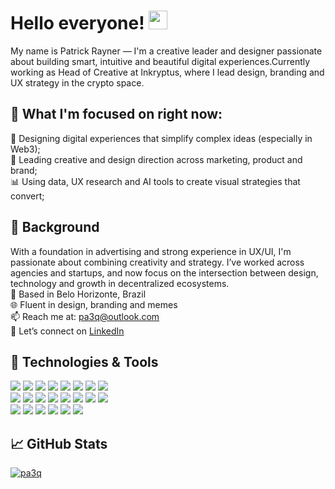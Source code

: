 # Hello everyone! <img src="https://raw.githubusercontent.com/MartinHeinz/MartinHeinz/master/wave.gif" width="30px" height="30px" />

My name is Patrick Rayner — I'm a creative leader and designer passionate about building smart, intuitive and beautiful digital experiences.Currently working as Head of Creative at Inkryptus, where I lead design, branding and UX strategy in the crypto space.

## 🚀 What I'm focused on right now:

🎯 Designing digital experiences that simplify complex ideas (especially in Web3);
<br>
🎨 Leading creative and design direction across marketing, product and brand;
<br>
📊 Using data, UX research and AI tools to create visual strategies that convert;

## 🚀 Background

With a foundation in advertising and strong experience in UX/UI, I'm passionate about combining creativity and strategy. I’ve worked across agencies and startups, and now focus on the intersection between design, technology and growth in decentralized ecosystems.
<br>
📍 Based in Belo Horizonte, Brazil
<br>
🌐 Fluent in design, branding and memes
<br>
📫 Reach me at: pa3q@outlook.com
<br>
🔗 Let’s connect on [LinkedIn][3]


## 🔧 Technologies & Tools
![](https://img.shields.io/badge/React-informational?style=flat&logo=react&logoColor=white&color=004DCF)
![](https://img.shields.io/badge/Redux-informational?style=flat&logo=redux&logoColor=white&color=004DCF)
![](https://img.shields.io/badge/JavaScript-informational?style=flat&logo=javascript&logoColor=white&color=004DCF)
![](https://img.shields.io/badge/Typescript-informational?style=flat&logo=typescript&logoColor=white&color=004DCF)
![](https://img.shields.io/badge/CSS3-informational?style=flat&logo=CSS3&logoColor=white&color=004DCF)
![](https://img.shields.io/badge/HTML5-informational?style=flat&logo=html5&logoColor=white&color=004DCF)
![](https://img.shields.io/badge/Jest-informational?style=flat&logo=jest&logoColor=white&color=004DCF)
![](https://img.shields.io/badge/RTL-informational?style=flat&logo=testinglibrary&logoColor=white&color=004DCF)
<br>
![](https://img.shields.io/badge/Node.js-informational?style=flat&logo=nodedotjs&logoColor=white&color=792fff)
![](https://img.shields.io/badge/Docker-informational?style=flat&logo=docker&logoColor=white&color=792fff)
![](https://img.shields.io/badge/MySQL-informational?style=flat&logo=mysql&logoColor=white&color=792fff)
![](https://img.shields.io/badge/Sequelize-informational?style=flat&logo=sequelize&logoColor=white&color=792fff)
![](https://img.shields.io/badge/Linux-informational?style=flat&logo=linux&logoColor=white&color=792fff)
![](https://img.shields.io/badge/Git-informational?style=flat&logo=Git&logoColor=white&color=792fff)
![](https://img.shields.io/badge/VSCode-informational?style=flat&logo=visualstudiocode&logoColor=white&color=792fff)
![](https://img.shields.io/badge/Bash-informational?style=flat&logo=gnu-bash&logoColor=white&color=792fff)
<br>
![](https://img.shields.io/badge/Figma-informational?style=flat&logo=Figma&logoColor=white&color=006b76)
![](https://img.shields.io/badge/Photoshop-informational?style=flat&logo=Adobe-Photoshop&logoColor=white&color=006b76)
![](https://img.shields.io/badge/Illustrator-informational?style=flat&logo=Adobe-Illustrator&logoColor=white&color=006b76)
![](https://img.shields.io/badge/Bulma-informational?style=flat&logo=bulma&logoColor=white&color=006b76)
![](https://img.shields.io/badge/Boostrap-informational?style=flat&logo=bootstrap&logoColor=white&color=006b76)
![](https://img.shields.io/badge/Tailwind-informational?style=flat&logo=tailwindcss&logoColor=white&color=006b76)


## &#x1f4c8; GitHub Stats
<a href="https://github.com/patrick-rayner/patrick-rayner">
  <img align="center" src="https://github-readme-stats.vercel.app/api/top-langs/?username=patrick-rayner&theme=dracula" alt="pa3q"" />
</a>

<!-- icons with padding -->

[2.1]: http://i.imgur.com/0o48UoR.png (github icon with padding)

<!-- links to your social media accounts -->

[1]: https://drive.google.com/file/d/1YgZL4dhVMbv2oVV8aUjf9NvlAsUoN7iG/view?usp=sharing
[2]: https://github.com/patrick-rayner
[3]: https://www.linkedin.com/in/patrickrayner/


<!-- Resources -->
<!-- Icons: https://simpleicons.org/ -->
<!-- GitHub Stats: https://github.com/anuraghazra/github-readme-stats -->
<!-- Emojis: https://emojipedia.org/emoji/ -->
<!-- HTML Emojis: https://www.fileformat.info/index.htm -->
<!-- Shields: https://shields.io/ -->
<!-- Awesome GitHub Profile README: https://github.com/abhisheknaiidu/awesome-github-profile-readme -->
